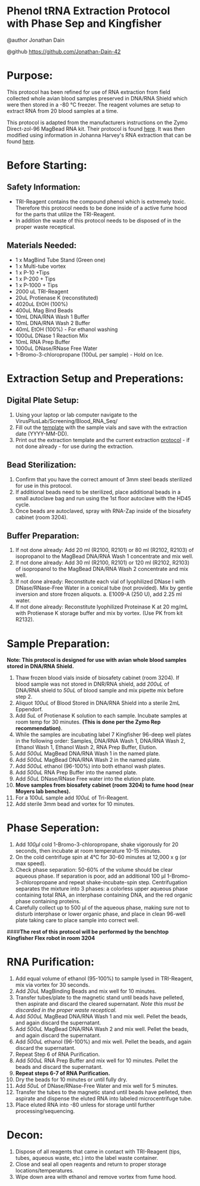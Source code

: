 # Phenol tRNA Extraction Protocol with Phase Sep and Kingfisher
@author Jonathan Dain   

@github https://github.com/Jonathan-Dain-42
# Purpose:
This protocol has been refined for use of RNA extraction from field collected whole avian blood samples preserved in DNA/RNA Shield which were then stored in a -80 °C freezer. The reagent volumes are setup to extract RNA from 20 blood samples at a time. 

This protocol is adapted from the manufacturers instructions on the Zymo Direct-zol-96 MagBead RNA kit. Their protocol is found [here](https://files.zymoresearch.com/protocols/_r2100_r2101_r2102_r2103_r2104_r2105_direct-zol-96_magbead_rna.pdf). It was then modified using information in Johanna Harvey's RNA extraction that can be found [here](https://github.com/JAHarvey/RNA-Blood-preservation-extraction). 
# Before Starting:
## Safety Information:
- TRI-Reagent contains the compound phenol which is extremely toxic. Therefore this protocol needs to be done inside of a active fume hood for the parts that utilize the TRI-Reagent. 
- In addition the waste of this protocol needs to be disposed of in the proper waste receptical.
## Materials Needed:
- 1 x MagBind Tube Stand (Green one)
- 1 x Multi-tube vortex
- 1 x P-10 +Tips
- 1 x P-200 + Tips
- 1 x P-1000 + Tips
- 2000 uL TRI-Reagent
- 20uL Protienase K (reconstituted)
- 4020uL EtOH (100%)
- 400uL Mag Bind Beads
- 10mL DNA/RNA Wash 1 Buffer
- 10mL DNA/RNA Wash 2 Buffer
- 40mL EtOH (100%) - For ethanol washing
- 1000uL DNase 1 Reaction Mix
- 10mL RNA Prep Buffer
- 1000uL DNase/RNase Free Water
- 1-Bromo-3-chloropropane (100uL per sample) - Hold on Ice.
# Extraction Setup and Preperations:
## Digital Plate Setup:
1. Using your laptop or lab computer navigate to the VirusPlusLab/Screening/Blood_RNA_Seq/
2. Fill out the [template](https://liveumb-my.sharepoint.com/:x:/r/personal/nichola_hill_umb_edu/Documents/VirusPlusLab/Screening/Blood_RNA_Seq/Raw_sample_TEMPLATE_UMB.xlsx?d=wc5a8e2974b524b30bbd46593014086eb&csf=1&web=1&e=rDQWN3) with the sample vials and save with the extraction date (YYYY-MM-DD).
3. Print out the extraction template and the current extraction [protocol](https://github.com/Jonathan-Dain-42/RNA-Blood-Phenol-Extraction/blob/main/RNA-Blood-Phenol-Extraction-Protocol.mkd) - if not done already - for use during the extraction. 
## Bead Sterilization:
1. Confirm that you have the correct amount of 3mm steel beads sterilized for use in this protocol. 
2. If additional beads need to be sterilized, place additional beads in a small autoclave bag and run using the 1st floor autoclave with the HD45 cycle. 
3. Once beads are autoclaved, spray with RNA-Zap inside of the biosafety cabinet (room 3204). 
## Buffer Preparation:
1. If not done already: Add 20 ml (R2100, R2101) or 80 ml (R2102, R2103) of isopropanol to the MagBead DNA/RNA Wash 1 concentrate and mix well. 
2. If not done already: Add 30 ml (R2100, R2101) or 120 ml (R2102, R2103) of isopropanol to the MagBead DNA/RNA Wash 2 concentrate and mix well. 
3. If not done already: Reconstitute each vial of lyophilized DNase I with DNase/RNase-Free Water in a conical tube (not provided).  Mix by gentle inversion and store frozen aliquots. 
  a. E1009-A (250 U), add 2.25 ml water.
4. If not done already: Reconstitute lyophilized Proteinase K at 20 mg/mL with Protienase K storage buffer and mix by vortex. (Use PK from kit R2132).

# Sample Preparation:
**Note: This protocol is designed for use with avian whole blood samples stored in DNA/RNA Shield.**
1. Thaw frozen blood vials inside of biosafety cabinet (room 3204). If blood sample was not stored in DNR/RNA shield, add *200uL* of DNA/RNA shield to *50uL* of blood sample and mix pipette mix before step 2.
2. Aliquot *100uL* of Blood Stored in DNA/RNA Shield into a sterile 2mL Eppendorf.
3. Add *5uL* of Protienase K solution to each sample. Incubate samples at room temp for 30 minutes. **(This is done per the Zymo Rep recommendation)**.
4. While the samples are incubating label 7 Kingfisher 96-deep well plates in the following order: Samples, DNA/RNA Wash 1, DNA/RNA Wash 2, Ethanol Wash 1, Ethanol Wash 2, RNA Prep Buffer, Elution. 
5. Add *500uL* MagBead DNA/RNA Wash 1 in the named plate. 
6. Add *500uL* MagBead DNA/RNA Wash 2 in the named plate.
7. Add *500uL* ethanol (96-100%) into both ethanol wash plates. 
8. Add *500uL* RNA Prep Buffer into the named plate.
9. Add *50uL* DNase/RNase Free water into the elution plate. 
10. **Move samples from biosafety cabinet (room 3204) to fume hood (near Moyers lab benches).**
11. For a 100uL sample add *100uL* of Tri-Reagent. 
12. Add sterile 3mm bead and vortex for 10 minutes.

# Phase Seperation:
1. Add *100μl* cold 1-Bromo-3-chloropropane, shake vigorously for 20 seconds, then incubate at room temperature 10-15 minutes.
2. On the cold centrifuge spin at 4°C for 30-60 minutes at 12,000 x g (or max speed).
3. Check phase separation: 50-60% of the volume should be clear aqueous phase. If separation is poor, add an additional 100 μl 1-Bromo-3-chloropropane and repeat shake-incubate-spin step. Centrifugation separates the mixture into 3 phases: a colorless upper aqueous phase containing total RNA, an interphase containing DNA, and the red organic phase containing proteins.
4. Carefully collect up to 500 μl of the aqueous phase, making sure not to disturb interphase or lower organic phase, and place in clean 96-well plate taking care to place sample into correct well.

####**The rest of this protocol will be performed by the benchtop Kingfisher Flex robot in room 3204**

# RNA Purification:
1. Add equal volume of ethanol (95-100%) to sample lysed in TRI-Reagent, mix via vortex for 30 seconds.
2. Add *20uL* MagBinding Beads and mix well for 10 minutes.
3. Transfer tubes/plate to the magnetic stand until beads have pelleted, then aspirate and discard the cleared supernatant. *Note this must be discarded in the proper waste receptical.*   
4. Add *500uL* MagBead DNA/RNA Wash 1 and mix well. Pellet the beads, and again discard the supernatant.
5. Add *500uL* MagBead DNA/RNA Wash 2 and mix well. Pellet the beads, and again discard the supernatant.
6. Add *500uL* ethanol (96-100%) and mix well. Pellet the beads, and again discard the supernatant.
7. Repeat Step 6 of RNA Purification. 
8. Add *500uL* RNA Prep Buffer and mix well for 10 minutes. Pellet the beads and discard the supernatant.
9. **Repeat steps 6-7 of RNA Purification.**
10. Dry the beads for 10 minutes or until fully dry. 
11. Add *50uL* of DNase/RNase-Free Water and mix well for 5 minutes.
12. Transfer the tubes to the magnetic stand until beads have pelleted, then aspirate and dispense the eluted RNA into labeled microcentrifuge tube. 
13. Place eluted RNA into -80 unless for storage until further processing/sequencing. 

# Decon:
1. Dispose of all reagents that came in contact with TRI-Reagent (tips, tubes, aqueous waste, etc.) into the label waste container.
2. Close and seal all open reagents and return to proper storage locations/temperatures.
3. Wipe down area with ethanol and remove vortex from fume hood. 

 
